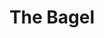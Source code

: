 ---
layout: page
title: The Bagel
description: Making the perfect bagel with Itamar Steiner
img: assets/img/12.jpg
importance: 1
category: fun
---